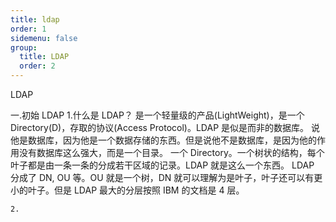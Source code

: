 ```yaml
---
title: ldap
order: 1
sidemenu: false
group:
  title: LDAP
  order: 2
---
```


LDAP

一.初始 LDAP 1.什么是 LDAP？
是一个轻量级的产品(LightWeight)，是一个 Directory(D)，存取的协议(Access Protocol)。LDAP 是似是而非的数据库。
说他是数据库，因为他是一个数据存储的东西。但是说他不是数据库，是因为他的作用没有数据库这么强大，而是一个目录。
一个 Directory。一个树状的结构，每个叶子都是由一条一条的分成若干区域的记录。LDAP 就是这么一个东西。
LDAP 分成了 DN, OU 等。OU 就是一个树，DN 就可以理解为是叶子，叶子还可以有更小的叶子。但是 LDAP 最大的分层按照 IBM 的文档是 4 层。

    2.

